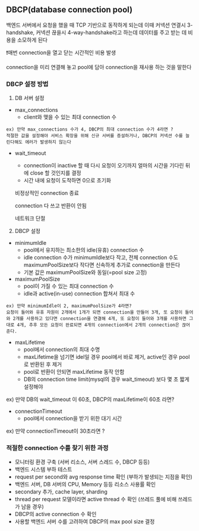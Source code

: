 ## DBCP(database connection pool)

백엔드 서버에서 요청을 했을 때 TCP 기반으로 동작하게 되는데 이때 커넥션 연결시 3-handshake, 커넥션 끊을시 4-way-handshake라고 하는데 데이터를 주고 받는 데 비용을 소모하게 된다

❗매번 connection을 열고 닫는 시간적인 비용 발생

connection을 미리 연결해 놓고 pool에 담아 connection을 재사용 하는 것을 말한다

### DBCP 설정 방법

1. DB 서버 설정
- max_connections
    - client와 맺을 수 있는 최대 connection 수
```
ex) 만약 max_connections 수가 4, DBCP의 최대 connection 수가 4라면 ?
적절한 값을 설정해야 서비스 확장을 위해 신규 서버를 증설하거나, DBCP의 커넥션 수를 늘린다해도 에러가 발생하지 않는다
```
- wait_timeout
    - connection이 inactive 할 때 다시 요청이 오기까지 얼마의 시간을 기다린 뒤에 close 할 것인지를 결정
    - 시간 내에 요청이 도착하면 0으로 초기화

    비정상적인 connection 종료
    
    connection 다 쓰고 반환이 안됨

    네트워크 단절

2. DBCP 설정
- minimumIdle
    - pool에서 유지하는 최소한의 idle(유휴) connection 수
    - idle connection 수가 minimumIdle보다 작고, 전체 connection 수도 maximumPoolSize보다 작다면 신속하게 추가로 connection을 만든다
    - 기본 값은 maximumPoolSize와 동일(=pool size 고정)
- maximumPoolSize
    - pool이 가질 수 있는 최대 connection 수
    - idle과 active(in-use) connection 합쳐서 최대 수

```    
ex) 만약 minimumIdle이 2, maximumPoolSize가 4라면?
요청이 들어와 유휴 자원이 2개에서 1개가 되면 connection을 만들어 3개, 또 요청이 들어와 2개를 사용하고 있다면 connection을 연결해 4개, 또 요청이 들어와 3개를 사용하면 그대로 4개, 추후 모든 요청이 완료되면 4개의 connection에서 2개의 connection은 끊어준다.
```

- maxLifetime
    - pool에서 connection의 최대 수명
    - maxLifetime을 넘기면 idel일 경우 pool에서 바로 제거, active인 경우 pool로 반환된 후 제거
    - pool로 반환이 안되면 maxLifetime 동작 안함
    - DB의 connection time limit(mysql의 경우 wait_timeout) 보다 몇 초 짧게 설정해야

ex) 만약 DB의 wait_timeout 이 60초, DBCP의 maxLifetime이 60초 라면?

- connectionTimeout
    - pool에서 connection을 받기 위한 대기 시간

ex) 만약 connectionTimeout이 30초라면 ?

### 적절한 connection 수를 찾기 위한 과정

- 모니터링 환경 구축 (서버 리소스, 서버 스레드 수, DBCP 등등)
- 백엔드 시스템 부하 테스트
- request per second와 avg response time 확인 (부하가 발생되는 지점을 확인)
- 백엔드 서버, DB 서버의 CPU, Memory 등등 리소스 사용률 확인
- secondary 추가, cache layer, sharding
- thread per request 모델이라면 active thread 수 확인 (쓰레드 풀에 비해 쓰레드가 남을 경우)
- DBCP의 active connection 수 확인
- 사용할 백엔드 서버 수를 고려하여 DBCP의 max pool size 결정
